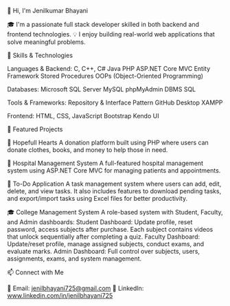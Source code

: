 👋 Hi, I'm Jenilkumar Bhayani

🎓 I'm a passionate full stack developer skilled in both backend and frontend technologies.
💡 I enjoy building real-world web applications that solve meaningful problems.

🔧 Skills & Technologies

Languages & Backend:
C, C++, C#
Java
PHP
ASP.NET Core MVC
Entity Framework
Stored Procedures
OOPs (Object-Oriented Programming)

Databases:
Microsoft SQL Server
MySQL
phpMyAdmin
DBMS
SQL

Tools & Frameworks:
Repository & Interface Pattern
GitHub Desktop
XAMPP

Frontend:
HTML, CSS, JavaScript
Bootstrap
Kendo UI

📌 Featured Projects

🎁 Hopefull Hearts
A donation platform built using PHP where users can donate clothes, books, and money to help those in need.

🏥 Hospital Management System
A full-featured hospital management system using ASP.NET Core MVC for managing patients and appointments.

📝 To-Do Application
A task management system where users can add, edit, delete, and view tasks. It also includes features to download pending tasks, and export/import tasks using Excel files for better productivity.

🎓 College Management System
A role-based system with Student, Faculty, and Admin dashboards:
Student Dashboard: Update profile, reset password, access subjects after purchase. Each subject contains videos that unlock sequentially after completing a quiz.
Faculty Dashboard: Update/reset profile, manage assigned subjects, conduct exams, and evaluate marks.
Admin Dashboard: Full control over subjects, users, assignments, exams, and system management.

📫 Connect with Me

📧 Email: jenilbhayani725@gmail.com
🔗 LinkedIn: www.linkedin.com/in/jenilbhayani725
